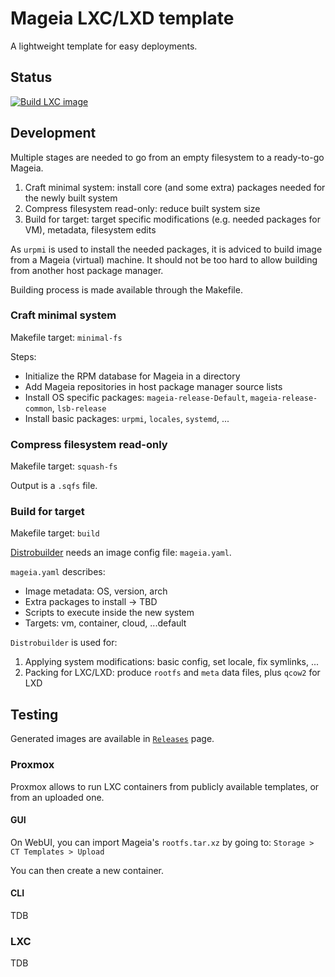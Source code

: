 # Mageia LXC/LXD template
A lightweight template for easy deployments.

## Status
[![Build LXC image](https://github.com/Chiogros/image-mageia-lxc/actions/workflows/main.yaml/badge.svg)](https://github.com/Chiogros/image-mageia-lxc/actions/workflows/main.yaml)

## Development
Multiple stages are needed to go from an empty filesystem to a ready-to-go Mageia.
1. Craft minimal system: install core (and some extra) packages needed for the newly built system
2. Compress filesystem read-only: reduce built system size
3. Build for target: target specific modifications (e.g. needed packages for VM), metadata, filesystem edits

As `urpmi` is used to install the needed packages, it is adviced to build image from a Mageia (virtual) machine.
It should not be too hard to allow building from another host package manager.

Building process is made available through the Makefile.

### Craft minimal system
Makefile target: `minimal-fs`

Steps:
- Initialize the RPM database for Mageia in a directory
- Add Mageia repositories in host package manager source lists
- Install OS specific packages: `mageia-release-Default`, `mageia-release-common`, `lsb-release`
- Install basic packages: `urpmi`, `locales`, `systemd`, ...

### Compress filesystem read-only
Makefile target: `squash-fs`

Output is a `.sqfs` file.

### Build for target
Makefile target: `build`

[Distrobuilder](https://linuxcontainers.org/distrobuilder/introduction/) needs an image config file: `mageia.yaml`.

`mageia.yaml` describes:
- Image metadata: OS, version, arch  
- Extra packages to install -> TBD
- Scripts to execute inside the new system
- Targets: vm, container, cloud, ...default

`Distrobuilder` is used for:
1. Applying system modifications: basic config, set locale, fix symlinks, ...
2. Packing for LXC/LXD: produce `rootfs` and `meta` data files, plus `qcow2` for LXD

## Testing
Generated images are available in [`Releases`](https://github.com/Chiogros/image-mageia-lxc/tags) page.

### Proxmox
Proxmox allows to run LXC containers from publicly available templates, or from an uploaded one.

#### GUI
On WebUI, you can import Mageia's `rootfs.tar.xz` by going to: `Storage > CT Templates > Upload`

You can then create a new container.

#### CLI
TDB

### LXC
TDB
